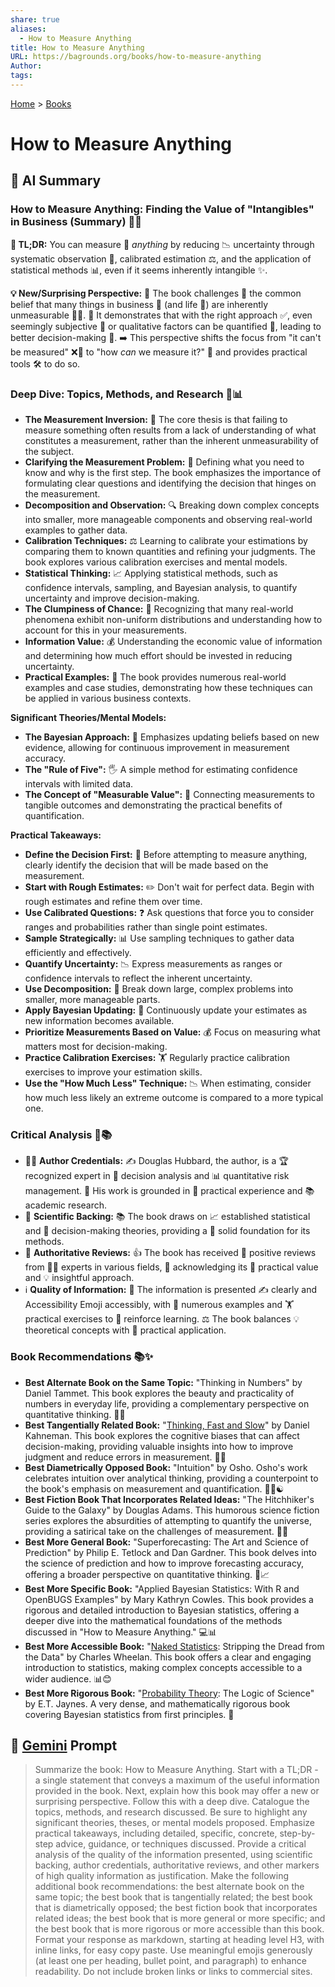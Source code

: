 ```yaml
---
share: true
aliases:
  - How to Measure Anything
title: How to Measure Anything
URL: https://bagrounds.org/books/how-to-measure-anything
Author: 
tags: 
---
```

[Home](../index.md) > [Books](./index.md)  
# How to Measure Anything  
## 🤖 AI Summary  
### How to Measure Anything: Finding the Value of "Intangibles" in Business (Summary) 📏💡  
**📝 TL;DR:** You can measure 📏 *anything* by reducing 📉 uncertainty through systematic observation 👀, calibrated estimation ⚖️, and the application of statistical methods 📊, even if it seems inherently intangible ✨.  
  
**💡 New/Surprising Perspective:** 🤯 The book challenges 🥊 the common belief that many things in business 🏢 (and life 🧬) are inherently unmeasurable 🚫📏. 🚀 It demonstrates that with the right approach ✅, even seemingly subjective 🤔 or qualitative factors can be quantified 💯, leading to better decision-making 🧠. ➡️ This perspective shifts the focus from "it can't be measured" ❌📏 to "how *can* we measure it?" 🤔 and provides practical tools 🛠️ to do so.  
  
### Deep Dive: Topics, Methods, and Research 🧐📊  
* **The Measurement Inversion:** 🔄 The core thesis is that failing to measure something often results from a lack of understanding of what constitutes a measurement, rather than the inherent unmeasurability of the subject.  
* **Clarifying the Measurement Problem:** 📝 Defining what you need to know and why is the first step. The book emphasizes the importance of formulating clear questions and identifying the decision that hinges on the measurement.  
* **Decomposition and Observation:** 🔍 Breaking down complex concepts into smaller, more manageable components and observing real-world examples to gather data.  
* **Calibration Techniques:** ⚖️ Learning to calibrate your estimations by comparing them to known quantities and refining your judgments. The book explores various calibration exercises and mental models.  
* **Statistical Thinking:** 📈 Applying statistical methods, such as confidence intervals, sampling, and Bayesian analysis, to quantify uncertainty and improve decision-making.  
* **The Clumpiness of Chance:** 🎲 Recognizing that many real-world phenomena exhibit non-uniform distributions and understanding how to account for this in your measurements.  
* **Information Value:** 💰 Understanding the economic value of information and determining how much effort should be invested in reducing uncertainty.  
* **Practical Examples:** 💼 The book provides numerous real-world examples and case studies, demonstrating how these techniques can be applied in various business contexts.  
  
**Significant Theories/Mental Models:**  
* **The Bayesian Approach:** 🧠 Emphasizes updating beliefs based on new evidence, allowing for continuous improvement in measurement accuracy.  
* **The "Rule of Five":** 🖐️ A simple method for estimating confidence intervals with limited data.  
* **The Concept of "Measurable Value":** 💸 Connecting measurements to tangible outcomes and demonstrating the practical benefits of quantification.  
  
**Practical Takeaways:**  
* **Define the Decision First:** 🎯 Before attempting to measure anything, clearly identify the decision that will be made based on the measurement.  
* **Start with Rough Estimates:** ✏️ Don't wait for perfect data. Begin with rough estimates and refine them over time.  
* **Use Calibrated Questions:** ❓ Ask questions that force you to consider ranges and probabilities rather than single point estimates.  
* **Sample Strategically:** 📊 Use sampling techniques to gather data efficiently and effectively.  
* **Quantify Uncertainty:** 📉 Express measurements as ranges or confidence intervals to reflect the inherent uncertainty.  
* **Use Decomposition:** 🧩 Break down large, complex problems into smaller, more manageable parts.  
* **Apply Bayesian Updating:** 🔄 Continuously update your estimates as new information becomes available.  
* **Prioritize Measurements Based on Value:** 💰 Focus on measuring what matters most for decision-making.  
* **Practice Calibration Exercises:** 🏋️ Regularly practice calibration exercises to improve your estimation skills.  
* **Use the "How Much Less" Technique:** 📉 When estimating, consider how much less likely an extreme outcome is compared to a more typical one.  
  
### Critical Analysis 🧐📚  
* 👨‍🎓 **Author Credentials:** ✍️ Douglas Hubbard, the author, is a 🏆 recognized expert in 🧠 decision analysis and 📊 quantitative risk management. 💼 His work is grounded in 🧪 practical experience and 📚 academic research.  
* 🔬 **Scientific Backing:** 📚 The book draws on 📈 established statistical and 🤔 decision-making theories, providing a 🧱 solid foundation for its methods.  
* 💯 **Authoritative Reviews:** 👍 The book has received 🌟 positive reviews from 🧑‍💼 experts in various fields, 📣 acknowledging its 💼 practical value and 💡 insightful approach.  
* ℹ️ **Quality of Information:** 📖 The information is presented ✍️ clearly and Accessibility Emoji accessibly, with 🔢 numerous examples and 🏋️ practical exercises to 💪 reinforce learning. ⚖️ The book balances 💡 theoretical concepts with 💼 practical application.  
  
### Book Recommendations 📚✨  
* **Best Alternate Book on the Same Topic:** "Thinking in Numbers" by Daniel Tammet. This book explores the beauty and practicality of numbers in everyday life, providing a complementary perspective on quantitative thinking. 🔢🧠  
* **Best Tangentially Related Book:** "[Thinking, Fast and Slow](./thinking-fast-and-slow.md)" by Daniel Kahneman. This book explores the cognitive biases that can affect decision-making, providing valuable insights into how to improve judgment and reduce errors in measurement. 🧠💡  
* **Best Diametrically Opposed Book:** "Intuition" by Osho. Osho's work celebrates intuition over analytical thinking, providing a counterpoint to the book's emphasis on measurement and quantification. 🧘‍♂️☯️  
* **Best Fiction Book That Incorporates Related Ideas:** "The Hitchhiker's Guide to the Galaxy" by Douglas Adams. This humorous science fiction series explores the absurdities of attempting to quantify the universe, providing a satirical take on the challenges of measurement. 🌌😂  
* **Best More General Book:** "Superforecasting: The Art and Science of Prediction" by Philip E. Tetlock and Dan Gardner. This book delves into the science of prediction and how to improve forecasting accuracy, offering a broader perspective on quantitative thinking. 🔮📈  
* **Best More Specific Book:** "Applied Bayesian Statistics: With R and OpenBUGS Examples" by Mary Kathryn Cowles. This book provides a rigorous and detailed introduction to Bayesian statistics, offering a deeper dive into the mathematical foundations of the methods discussed in "How to Measure Anything." 💻📊  
* **Best More Accessible Book:** "[Naked Statistics](./naked-statistics.md): Stripping the Dread from the Data" by Charles Wheelan. This book offers a clear and engaging introduction to statistics, making complex concepts accessible to a wider audience. 📊😊  
* **Best More Rigorous Book:** "[Probability Theory](./probability-theory.md): The Logic of Science" by E.T. Jaynes. A very dense, and mathematically rigorous book covering Bayesian statistics from first principles. 🤯  
  
## 💬 [Gemini](https://gemini.google.com) Prompt  
> Summarize the book: How to Measure Anything. Start with a TL;DR - a single statement that conveys a maximum of the useful information provided in the book. Next, explain how this book may offer a new or surprising perspective. Follow this with a deep dive. Catalogue the topics, methods, and research discussed. Be sure to highlight any significant theories, theses, or mental models proposed. Emphasize practical takeaways, including detailed, specific, concrete, step-by-step advice, guidance, or techniques discussed. Provide a critical analysis of the quality of the information presented, using scientific backing, author credentials, authoritative reviews, and other markers of high quality information as justification. Make the following additional book recommendations: the best alternate book on the same topic; the best book that is tangentially related; the best book that is diametrically opposed; the best fiction book that incorporates related ideas; the best book that is more general or more specific; and the best book that is more rigorous or more accessible than this book. Format your response as markdown, starting at heading level H3, with inline links, for easy copy paste. Use meaningful emojis generously (at least one per heading, bullet point, and paragraph) to enhance readability. Do not include broken links or links to commercial sites.